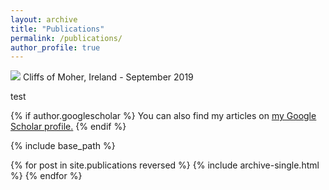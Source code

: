 ```yaml
---
layout: archive
title: "Publications"
permalink: /publications/
author_profile: true
---
```


<img src="/images/moher.jpg"/>
Cliffs of Moher, Ireland - September 2019

test

{% if author.googlescholar %} You can also find my articles on <u><a href="{{author.googlescholar}}">my Google Scholar profile</a>.</u> {% endif %}

{% include base_path %}

{% for post in site.publications reversed %} {% include archive-single.html %} {% endfor %}
